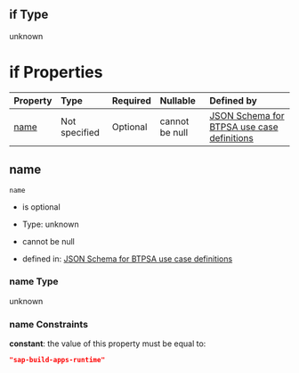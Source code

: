 ## if Type

unknown

# if Properties

| Property      | Type          | Required | Nullable       | Defined by                                                                                                                                                                                                          |
| :------------ | :------------ | :------- | :------------- | :------------------------------------------------------------------------------------------------------------------------------------------------------------------------------------------------------------------ |
| [name](#name) | Not specified | Optional | cannot be null | [JSON Schema for BTPSA use case definitions](btpsa-usecase-properties-services-items-allof-1-then-allof-104-if-properties-name.md "undefined#/properties/services/items/allOf/1/then/allOf/104/if/properties/name") |

## name



`name`

*   is optional

*   Type: unknown

*   cannot be null

*   defined in: [JSON Schema for BTPSA use case definitions](btpsa-usecase-properties-services-items-allof-1-then-allof-104-if-properties-name.md "undefined#/properties/services/items/allOf/1/then/allOf/104/if/properties/name")

### name Type

unknown

### name Constraints

**constant**: the value of this property must be equal to:

```json
"sap-build-apps-runtime"
```
